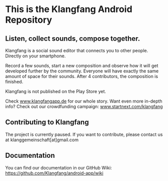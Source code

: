# This is the Klangfang Android Repository
## Listen, collect sounds, compose together.
Klangfang is a social sound editor that connects you to other people. Directly on your smartphone.

Record a few sounds, start a new composition and observe how it will get developed further by the community. Everyone will have exactly the same amount of space for their sounds. After 4 contributors, the composition is finished.

Klangfang is not published on the Play Store yet.

Check www.klangfangapp.de for our whole story. Want even more in-depth info? Check out our crowdfunding campaign: www.startnext.com/klangfang

## Contributing to Klangfang
The project is currently paused. If you want to contribute, please contact us at klanggemeinschaft[at]gmail.com

## Documentation
You can find our documentation in our GitHub Wiki:
https://github.com/Klangfang/android-app/wiki
